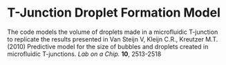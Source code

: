 # T-Junction Droplet Formation Model
The code models the volume of droplets made in a microfluidic T-junction to replicate the results presented in Van Steijn V, Kleijn C.R., Kreutzer M.T. (2010) Predictive model for the size of bubbles and droplets created in microfluidic T-junctions. *Lab on a Chip.* **10**, 2513-2518

